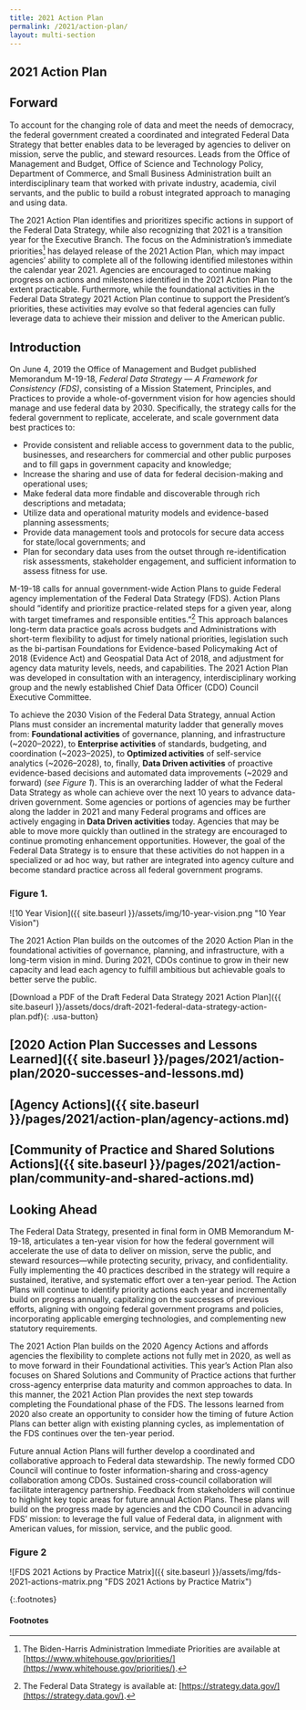 ```yaml
---
title: 2021 Action Plan
permalink: /2021/action-plan/
layout: multi-section
---
```


<section class="usa-section">
<div class="usa-grid" markdown="1">


# 2021 Action Plan


## Forward

To account for the changing role of data and meet the needs of democracy, the federal government created a coordinated and integrated Federal Data Strategy that better enables data to be leveraged by agencies to deliver on mission, serve the public, and steward resources. Leads from the Office of Management and Budget, Office of Science and Technology Policy, Department of Commerce, and Small Business Administration built an interdisciplinary team that worked with private industry, academia, civil servants, and the public to build a robust integrated approach to managing and using data.

The 2021 Action Plan identifies and prioritizes specific actions in support of the Federal Data Strategy, while also recognizing that 2021 is a transition year for the Executive Branch. The focus on the Administration’s immediate priorities[^1] has delayed release of the 2021 Action Plan, which may impact agencies’ ability to complete all of the following identified milestones within the calendar year 2021. Agencies are encouraged to continue making progress on actions and milestones identified in the 2021 Action Plan to the extent practicable. Furthermore, while the foundational activities in the Federal Data Strategy 2021 Action Plan continue to support the President’s priorities, these activities may evolve so that federal agencies can fully leverage data to achieve their mission and deliver to the American public. 


## Introduction

On June 4, 2019 the Office of Management and Budget published Memorandum M-19-18, *Federal Data Strategy — A Framework for Consistency (FDS)*, consisting of a Mission Statement, Principles, and Practices to provide a whole-of-government vision for how agencies should manage and use federal data by 2030. Specifically, the strategy calls for the federal government to replicate, accelerate, and scale government data best practices to:
*	Provide consistent and reliable access to government data to the public, businesses, and researchers for commercial and other public purposes and to fill gaps in government capacity and knowledge;
*	Increase the sharing and use of data for federal decision-making and operational uses;
*	Make federal data more findable and discoverable through rich descriptions and metadata;
*	Utilize data and operational maturity models and evidence-based planning assessments;
*	Provide data management tools and protocols for secure data access for state/local governments; and
*	Plan for secondary data uses from the outset through re-identification risk assessments, stakeholder engagement, and sufficient information to assess fitness for use.

M-19-18 calls for annual government-wide Action Plans to guide Federal agency implementation of the Federal Data Strategy (FDS). Action Plans should “identify and prioritize practice-related steps for a given year, along with target timeframes and responsible entities.”[^2] This approach balances long-term data practice goals across budgets and Administrations with short-term flexibility to adjust for timely national priorities, legislation such as the bi-partisan Foundations for Evidence-based Policymaking Act of 2018 (Evidence Act) and Geospatial Data Act of 2018, and adjustment for agency data maturity levels, needs, and capabilities. The 2021 Action Plan was developed in consultation with an interagency, interdisciplinary working group and the newly established Chief Data Officer (CDO) Council Executive Committee. 

To achieve the 2030 Vision of the Federal Data Strategy, annual Action Plans must consider an incremental maturity ladder that generally moves from: **Foundational activities** of governance, planning, and infrastructure (~2020–2022), to **Enterprise activities** of standards, budgeting, and coordination (~2023–2025), to **Optimized activities** of self-service analytics (~2026–2028), to, finally, **Data Driven activities** of proactive evidence-based decisions and automated data improvements (~2029 and forward) (*see Figure 1*). This is an overarching ladder of what the Federal Data Strategy as whole can achieve over the next 10 years to advance data-driven government. Some agencies or portions of agencies may be further along the ladder in 2021 and many Federal programs and offices are actively engaging in **Data Driven activities** today. Agencies that may be able to move more quickly than outlined in the strategy are encouraged to continue promoting enhancement opportunities. However, the goal of the Federal Data Strategy is to ensure that these activities do not happen in a specialized or ad hoc way, but rather are integrated into agency culture and become standard practice across all federal government programs.

### Figure 1.
![10 Year Vision]({{ site.baseurl }}/assets/img/10-year-vision.png "10 Year Vision")

The 2021 Action Plan builds on the outcomes of the 2020 Action Plan in the foundational activities of governance, planning, and infrastructure, with a long-term vision in mind. During 2021, CDOs continue to grow in their new capacity and lead each agency to fulfill ambitious but achievable goals to better serve the public. 

[Download a PDF of the Draft Federal Data Strategy 2021 Action Plan]({{ site.baseurl }}/assets/docs/draft-2021-federal-data-strategy-action-plan.pdf){: .usa-button}


## [2020 Action Plan Successes and Lessons Learned]({{ site.baseurl }}/pages/2021/action-plan/2020-successes-and-lessons.md)


## [Agency Actions]({{ site.baseurl }}/pages/2021/action-plan/agency-actions.md)


## [Community of Practice and Shared Solutions Actions]({{ site.baseurl }}/pages/2021/action-plan/community-and-shared-actions.md)


## Looking Ahead

The Federal Data Strategy, presented in final form in OMB Memorandum M-19-18, articulates a ten-year vision for how the federal government will accelerate the use of data to deliver on mission, serve the public, and steward resources—while protecting security, privacy, and confidentiality. Fully implementing the 40 practices described in the strategy will require a sustained, iterative, and systematic effort over a ten-year period. The Action Plans will continue to identify priority actions each year and incrementally build on progress annually, capitalizing on the successes of previous efforts, aligning with ongoing federal government programs and policies, incorporating applicable emerging technologies, and complementing new statutory requirements.

The 2021 Action Plan builds on the 2020 Agency Actions and affords agencies the flexibility to complete actions not fully met in 2020, as well as to move forward in their Foundational activities. This year’s Action Plan also focuses on Shared Solutions and Community of Practice actions that further cross-agency enterprise data maturity and common approaches to data. In this manner, the 2021 Action Plan provides the next step towards completing the Foundational phase of the FDS. The lessons learned from 2020 also create an opportunity to consider how the timing of future Action Plans can better align with existing planning cycles, as implementation of the FDS continues over the ten-year period.

Future annual Action Plans will further develop a coordinated and collaborative approach to Federal data stewardship. The newly formed CDO Council will continue to foster information-sharing and cross-agency collaboration among CDOs. Sustained cross-council collaboration will facilitate interagency partnership. Feedback from stakeholders will continue to highlight key topic areas for future annual Action Plans. These plans will build on the progress made by agencies and the CDO Council in advancing FDS’ mission: to leverage the full value of Federal data, in alignment with American values, for mission, service, and the public good.

### Figure 2
![FDS 2021 Actions by Practice Matrix]({{ site.baseurl }}/assets/img/fds-2021-actions-matrix.png "FDS 2021 Actions by Practice Matrix")

{:.footnotes}
#### Footnotes
[^1]: The Biden-Harris Administration Immediate Priorities are available at [https://www.whitehouse.gov/priorities/](https://www.whitehouse.gov/priorities/).
[^2]: The Federal Data Strategy is available at: [https://strategy.data.gov/](https://strategy.data.gov/).

  
</div>
</section>
